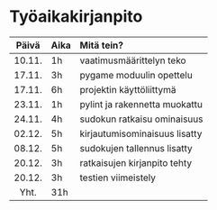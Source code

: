 # Työaikakirjanpito

|  Päivä  | Aika |           Mitä tein?            |
|  :----: |:-----| :------------------------------|
|  10.11. |  1h  |   vaatimusmäärittelyn teko     |
|  17.11. |  3h  |   pygame moduulin opettelu     |
|  17.11. |  6h  |   projektin käyttöliittymä     |
|  23.11. |  1h  |  pylint ja rakennetta muokattu |
|  24.11. |  4h  |   sudokun ratkaisu ominaisuus  |
|  02.12. |  5h  |  kirjautumisominaisuus lisatty |
|  08.12. |  5h  |  sudokujen tallennus lisatty   |
|  20.12. |  3h  |  ratkaisujen kirjanpito tehty  |
|  20.12. |  3h  |      testien viimeistely       |
|   Yht.  |  31h |                                |
